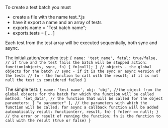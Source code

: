 To create a test batch you must 
 * create a file with the name test_*.js
 * have it export a name and an array of tests
  * exports.name = "Test batch name";
  * exports.tests = [ ... ]

Each test from the test array will be executed sequentially, both sync and async. 

The initialization/complex test: 
` {
  name: 'test name',
  fatal: true/false, // if true and the test fails the batch will be stopped
  action: function(objects, sync, fn) { fn(null); }
    // objects - the global objects for the batch
    // sync - if it is the sync or async version of the tests
    // fn - the function to call with the result; if it is not null the test is considered failed
} `

The simple test: 
`{
  name: 'test name',
  obj: 'obj', //the object from the global objects for the batch for which the function will be called
  method: 'set_data', // the function that will be called for the object
  parameters: [ "a parameter" ], // the parameters with which the function will be called; for async a callback function will be added automatically
  result: function(err, result, fn) { fn(err == null); } // the error or result of running the function; fn is the function to call with the result (true or false)
}`
